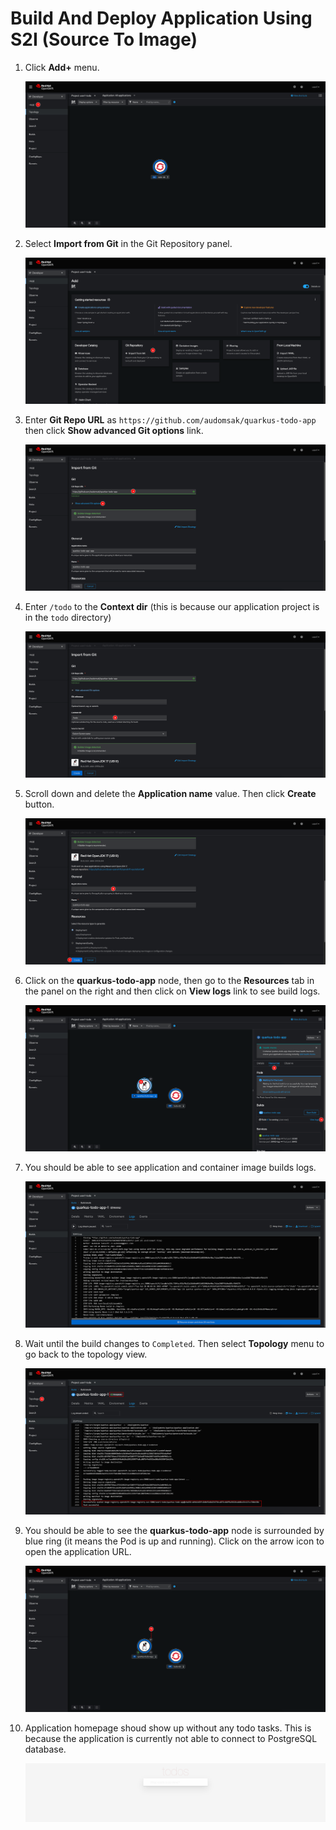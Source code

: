 # Build And Deploy Application Using S2I (Source To Image)

1. Click **Add+** menu.

   ![Add application](images/deploy-10.png)

2. Select **Import from Git** in the Git Repository panel.

   ![Import from Git](images/deploy-11.png)

3. Enter **Git Repo URL** as `https://github.com/audomsak/quarkus-todo-app` then click **Show advanced Git options** link.

   ![Import from Git](images/deploy-12.png)

4. Enter `/todo` to the **Context dir** (this is because our application project is in the `todo` directory)

   ![Import from Git](images/deploy-13.png)

5. Scroll down and delete the **Application name** value. Then click **Create** button.

   ![Import from Git](images/deploy-14.png)

6. Click on the **quarkus-todo-app** node, then go to the **Resources** tab in the panel on the right and then click on **View logs** link to see build logs.

   ![View build logs](images/deploy-15.png)

7. You should be able to see application and container image builds logs.

   ![Build logs](images/deploy-16.png)

8. Wait until the build changes to `Completed`. Then select **Topology** menu to go back to the topology view.

   ![Build logs](images/deploy-17.png)

9. You should be able to see the **quarkus-todo-app** node is surrounded by blue ring (it means the Pod is up and running). Click on the arrow icon to open the application URL.

   ![Open application URL](images/deploy-18.png)

10. Application homepage shoud show up without any todo tasks. This is because the application is currently not able to connect to PostgreSQL database.

    ![Application homepage](images/deploy-19.png)
